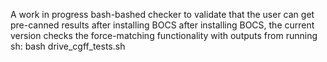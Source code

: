 A work in progress bash-bashed checker to validate that the user can get pre-canned results after installing BOCS
after installing BOCS, the current version checks the force-matching functionality with outputs from running
sh: bash drive_cgff_tests.sh
